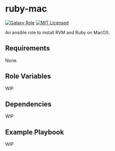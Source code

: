 ruby-mac
=========

[![Galaxy Role][badge-role]][link-galaxy]
[![MIT Licensed][badge-license]][link-license]

An ansible role to install RVM and Ruby on MacOS.

Requirements
------------

None.

Role Variables
--------------

WIP

Dependencies
------------

WIP

Example Playbook
----------------

WIP

[badge-role]: https://img.shields.io/ansible/role/47589.svg?style=flat-square
[badge-license]: https://img.shields.io/github/license/martianplatypus/ansible-role-ruby-mac
[badge-travis]: https://img.shields.io/travis/com/martianplatypus/ansible-role-ruby-mac
[link-galaxy]: https://galaxy.ansible.com/martianplatypus/ruby_mac/
[link-license]: https://github.com/martianplatypus/ansible-role-ruby-mac/blob/master/LICENSE
[link-travis]: https://travis-ci.com/github/martianplatypus/ansible-role-ruby-mac/
